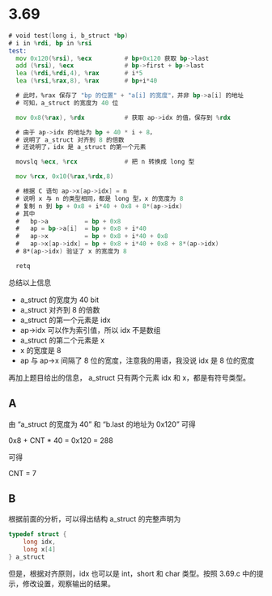 # 3.69

```asm
# void test(long i, b_struct *bp)
# i in %rdi, bp in %rsi
test:
  mov 0x120(%rsi), %ecx         # bp+0x120 获取 bp->last
  add (%rsi), %ecx              # bp->first + bp->last
  lea (%rdi,%rdi,4), %rax       # i*5
  lea (%rsi,%rax,8), %rax       # bp+i*40

  # 此时，%rax 保存了 "bp 的位置" + "a[i] 的宽度"，并非 bp->a[i] 的地址
  # 可知，a_struct 的宽度为 40 位

  mov 0x8(%rax), %rdx           # 获取 ap->idx 的值，保存到 %rdx

  # 由于 ap->idx 的地址为 bp + 40 * i + 8，
  # 说明了 a_struct 对齐到 8 的倍数
  # 还说明了，idx 是 a_struct 的第一个元素

  movslq %ecx, %rcx             # 把 n 转换成 long 型

  mov %rcx, 0x10(%rax,%rdx,8)

  # 根据 C 语句 ap->x[ap->idx] = n
  # 说明 x 与 n 的类型相同，都是 long 型，x 的宽度为 8
  # 复制 n 到 bp + 0x8 + i*40 + 0x8 + 8*(ap->idx)
  # 其中
  #   bp->a          = bp + 0x8
  #   ap = bp->a[i]  = bp + 0x8 + i*40
  #   ap->x          = bp + 0x8 + i*40 + 0x8
  #   ap->x[ap->idx] = bp + 0x8 + i*40 + 0x8 + 8*(ap->idx)
  # 8*(ap->idx) 验证了 x 的宽度为 8

  retq
```

总结以上信息

- a_struct 的宽度为 40 bit
- a_struct 对齐到 8 的倍数
- a_struct 的第一个元素是 idx
- ap->idx 可以作为索引值，所以 idx 不是数组
- a_struct 的第二个元素是 x
- x 的宽度是 8
- ap 与 ap->x 间隔了 8 位的宽度，注意我的用语，我没说 idx 是 8 位的宽度

再加上题目给出的信息， a_struct 只有两个元素 idx 和 x，都是有符号类型。

## A

由 “a_struct 的宽度为 40” 和 “b.last 的地址为 0x120” 可得

0x8 + CNT * 40 = 0x120 = 288

可得

CNT = 7

## B

根据前面的分析，可以得出结构 a_struct 的完整声明为

```c
typedef struct {
    long idx,
    long x[4]
} a_struct
```

但是，根据对齐原则，idx 也可以是 int，short 和 char 类型。按照 3.69.c 中的提示，修改设置，观察输出的结果。